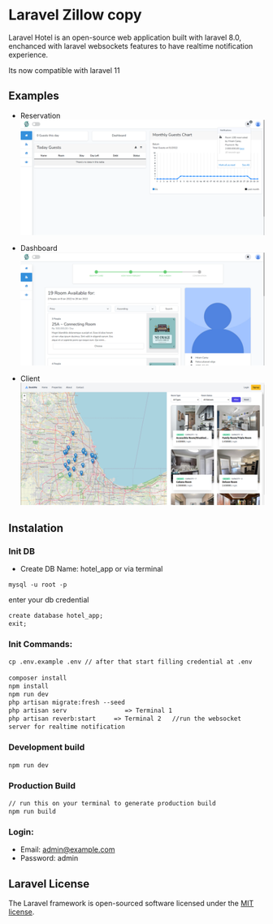 # Laravel Zillow copy

Laravel Hotel is an open-source web application built with laravel 8.0, enchanced with laravel websockets features to have realtime notification experience.

Its now compatible with laravel 11

## Examples

-   Reservation
    ![alt text](https://github.com/ilmedova/property_reservation_system/blob/main/example-b.png?raw=true)

-   Dashboard
    ![alt text](https://github.com/ilmedova/property_reservation_system/blob/main/example.png?raw=true)

-   Client
    ![alt text](https://github.com/ilmedova/property_reservation_system/blob/main/client.png?raw=true)

## Instalation

### Init DB

-   Create DB Name: hotel_app
    or via terminal

```
mysql -u root -p
```

enter your db credential

```
create database hotel_app;
exit;
```

### Init Commands:

```
cp .env.example .env // after that start filling credential at .env

composer install
npm install
npm run dev
php artisan migrate:fresh --seed
php artisan serv                => Terminal 1
php artisan reverb:start     => Terminal 2   //run the websocket server for realtime notification
```

### Development build

```
npm run dev
```

### Production Build

```
// run this on your terminal to generate production build
npm run build
```

### Login:

-   Email: admin@example.com
-   Password: admin


## Laravel License

The Laravel framework is open-sourced software licensed under the [MIT license](https://opensource.org/licenses/MIT).
